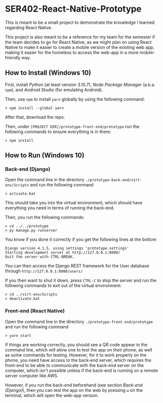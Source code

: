 # SER402-React-Native-Prototype
This is meant to be a small project to demonstrate the knowledge I learned regarding React Native.

This project is also meant to be a reference for my team for the semester if the team decides to go for React Native, as we might plan on using React Native to make it easier to create a mobile version of the existing web app, making it easier for the homeless to access the web-app in a more mobile-friendly way.

## How to Install (Windows 10)
First, install *Python* (at least version 3.10.7), *Node Package Manager* (a.k.a. `npm`), and *Android Studio* (for emulating Android).

Then, use `npm` to install `yarn` globally by using the following command:
```
> npm install --global yarn
```

After that, download the repo.

Then, under `[PROJECT DIR]/prototype-front-end/prototype` run the following commands to ensure everything is in there:

```
> npm install
```

## How to Run (Windows 10)

### Back-end (Django)
Open the command line in the directory `./prototype-back-end/virt-env/Scripts` and run the following command

```
> activate.bat
```

This should take you into the virtual environment, which should have everything you need in terms of running the back-end.

Then, you run the following commands:
```
> cd ../../prototype
> py manage.py runserver
```

You know if you done it correctly if you get the following lines at the bottom
```
Django version 4.1.5, using settings 'prototype.settings'
Starting development server at http://127.0.0.1:8000/
Quit the server with CTRL-BREAK.
```

You can then access the Django REST framework for the User database through `http://127.0.0.1:8000/users/`

If you then want to shut it down, press `CTRL-C` to stop the server and run the following commands to exit out of the virtual environment:
```
> cd ../virt-env/Scripts
> deactivate.bat
```

### Front-end (React Native)
Open the command line in the directory `./prototype-front-end/prototype` and run the following command

```
> yarn start
```

If things are working correctly, you should see a QR code appear in the command line, which will allow one to test the app on their phone, as well as some commands for testing. However, for it to work properly on the phone, you need have access to the back-end server, which requires the front-end to be able to communicate with the back-end server on the computer, which isn't possible unless if the back-end is running on a remote server computer like AWS.

However, if you run the back-end beforehand (see section *Back-end (Django)*), then you can test the app on the web by pressing `w` on the terminal, which will open the web-app version.